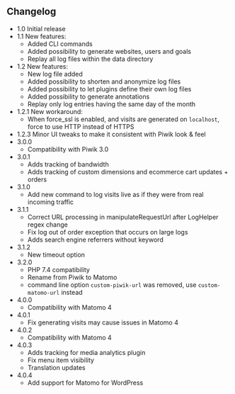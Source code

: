 ## Changelog

- 1.0 Initial release
- 1.1 New features:
   * Added CLI commands
   * Added possibility to generate websites, users and goals
   * Replay all log files within the data directory
- 1.2 New features:
   * New log file added
   * Added possibility to shorten and anonymize log files
   * Added possibility to let plugins define their own log files
   * Added possibility to generate annotations
   * Replay only log entries having the same day of the month
- 1.2.1 New workaround:
   * When force_ssl is enabled, and visits are generated on `localhost`, force to use HTTP instead of HTTPS
- 1.2.3 Minor UI tweaks to make it consistent with Piwik look & feel
- 3.0.0
   * Compatibility with Piwik 3.0
- 3.0.1
   * Adds tracking of bandwidth
   * Adds tracking of custom dimensions and ecommerce cart updates + orders
- 3.1.0
   * Add new command to log visits live as if they were from real incoming traffic
- 3.1.1
   * Correct URL processing in manipulateRequestUrl after LogHelper regex change
   * Fix log out of order exception that occurs on large logs 
   * Adds search engine referrers without keyword
- 3.1.2
   * New timeout option
- 3.2.0
   * PHP 7.4 compatibility
   * Rename from Piwik to Matomo
   * command line option `custom-piwik-url` was removed, use `custom-matomo-url` instead
- 4.0.0
   * Compatibility with Matomo 4
- 4.0.1
   * Fix generating visits may cause issues in Matomo 4
- 4.0.2
  * Compatibility with Matomo 4
- 4.0.3
  * Adds tracking for media analytics plugin
  * Fix menu item visibility
  * Translation updates
- 4.0.4
  * Add support for Matomo for WordPress
